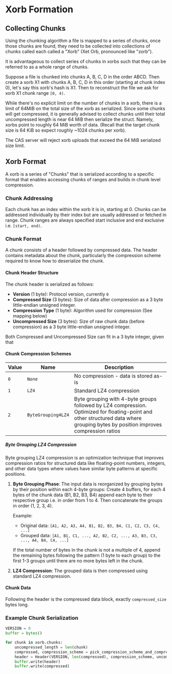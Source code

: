 # Xorb Formation

## Collecting Chunks

Using the chunking algorithm a file is mapped to a series of chunks, once those chunks are found, they need to be collected into collections of chunks called each called a "Xorb" (Xet Orb, pronounced like "zorb").

It is advantageous to collect series of chunks in xorbs such that they can be referred to as a whole range of chunks.

Suppose a file is chunked into chunks A, B, C, D in the order ABCD. Then create a xorb X1 with chunks A, B, C, D in this order (starting at chunk index 0), let's say this xorb's hash is X1. Then to reconstruct the file we ask for xorb X1 chunk range `[0, 4)`.

While there's no explicit limit on the number of chunks in a xorb, there is a limit of 64MiB on the total size of the xorb as serialized. Since some chunks will get compressed, it is generally advised to collect chunks until their total uncompressed length is near 64 MiB then serialize the struct. Namely, xorbs point to roughly 64 MiB worth of data. (Recall that the target chunk size is 64 KiB so expect roughly ~1024 chunks per xorb).

The CAS server will reject xorb uploads that exceed the 64 MiB serialized size limit.

## Xorb Format

A xorb is a series of "Chunks" that is serialized according to a specific format that enables accessing chunks of ranges and builds in chunk level compression.

### Chunk Addressing

Each chunk has an index within the xorb it is in, starting at 0. Chunks can be addressed individually by their index but are usually addressed or fetched in range. Chunk ranges are always specified start inclusive and end exclusive i.e. `[start, end)`.

### Chunk Format

A chunk consists of a header followed by compressed data. The header contains metadata about the chunk, particularly the compression scheme required to know how to deserialize the chunk.

#### Chunk Header Structure

The chunk header is serialized as follows:

- **Version** (1 byte): Protocol version, currently `0`
- **Compressed Size** (3 bytes): Size of data after compression as a 3 byte little-endian unsigned integer.
- **Compression Type** (1 byte): Algorithm used for compression (See mapping below)
- **Uncompressed Size** (3 bytes): Size of raw chunk data (before compression) as a 3 byte little-endian unsigned integer.

Both Compressed and Uncompressed Size can fit in a 3 byte integer, given that

#### Chunk Compression Schemes

| Value | Name | Description |
|-------|------|-------------|
| `0` | `None` | No compression - data is stored as-is |
| `1` | `LZ4` | Standard LZ4 compression |
| `2` | `ByteGrouping4LZ4` | Byte grouping with 4-byte groups followed by LZ4 compression. Optimized for floating-point and other structured data where grouping bytes by position improves compression ratios |

##### Byte Grouping LZ4 Compression

Byte grouping LZ4 compression is an optimization technique that improves compression ratios for structured data like floating-point numbers, integers, and other data types where values have similar byte patterns at specific positions.

1. **Byte Grouping Phase**: The input data is reorganized by grouping bytes by their position within each 4-byte groups:
   Create 4 buffers, for each 4 bytes of the chunk data (B1, B2, B3, B4) append each byte to their respective group i.e. in order from 1 to 4. Then concatenate the groups in order (1, 2, 3, 4).

   Example:

   - Original data: `[A1, A2, A3, A4, B1, B2, B3, B4, C1, C2, C3, C4, ...]`
   - Grouped data: `[A1, B1, C1, ..., A2, B2, C2, ..., A3, B3, C3, ..., A4, B4, C4, ...]`

   If the total number of bytes in the chunk is not a multiple of 4, append the remaining bytes following the pattern (1 byte to each group) to the first 1-3 groups until there are no more bytes left in the chunk.

2. **LZ4 Compression**: The grouped data is then compressed using standard LZ4 compression.

#### Chunk Data

Following the header is the compressed data block, exactly `compressed_size` bytes long.

### Example Chunk Serialization

```python
VERSION = 0
buffer = bytes()

for chunk in xorb.chunks:
    uncompressed_length = len(chunk)
    compressed, compression_scheme = pick_compression_scheme_and_compress(chunk)
    header = Header(VERSION, len(compressed), compression_scheme, uncompressed_length)
    buffer.write(header)
    buffer.write(compressed)
```
